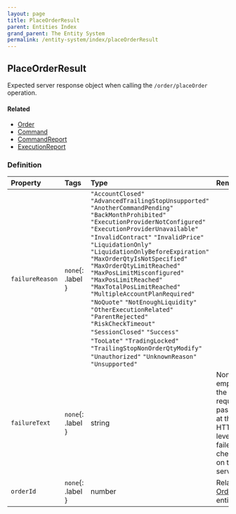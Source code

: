 ```yaml
---
layout: page
title: PlaceOrderResult
parent: Entities Index
grand_parent: The Entity System
permalink: /entity-system/index/placeOrderResult
---
```


## PlaceOrderResult
Expected server response object when calling the `/order/placeOrder` operation.

#### Related
- [Order]({{site.baseurl}}/entity-system/index/Order)
- [Command]({{site.baseurl}}/entity-system/index/Command)
- [CommandReport]({{site.baseurl}}/entity-system/index/CommandReport)
- [ExecutionReport]({{site.baseurl}}/entity-system/index/ExecutionReport)

### Definition

| Property | Tags | Type | Remarks
|:---------|:-----|:-----|:-------
| `failureReason` | `none`{: .label } | `"AccountClosed"` `"AdvancedTrailingStopUnsupported"` `"AnotherCommandPending"` `"BackMonthProhibited"` `"ExecutionProviderNotConfigured"` `"ExecutionProviderUnavailable"` `"InvalidContract"` `"InvalidPrice"` `"LiquidationOnly"` `"LiquidationOnlyBeforeExpiration"` `"MaxOrderQtyIsNotSpecified"` `"MaxOrderQtyLimitReached"` `"MaxPosLimitMisconfigured"` `"MaxPosLimitReached"` `"MaxTotalPosLimitReached"` `"MultipleAccountPlanRequired"` `"NoQuote"` `"NotEnoughLiquidity"` `"OtherExecutionRelated"` `"ParentRejected"` `"RiskCheckTimeout"` `"SessionClosed"` `"Success"` `"TooLate"` `"TradingLocked"` `"TrailingStopNonOrderQtyModify"` `"Unauthorized"` `"UnknownReason"` `"Unsupported"` | 
| `failureText` | `none`{: .label } | string | Non-empty if the request passed at the HTTP level, but failed a check on the server.
| `orderId` | `none`{: .label } | number | Related [Order]({{site.baseurl}}/entity-system/index/Order) entity.